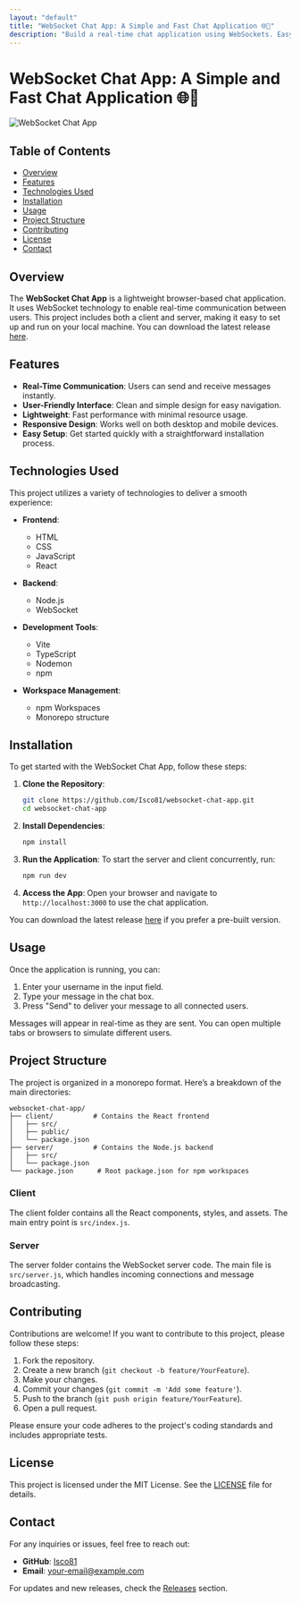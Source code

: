 ```yaml
---
layout: "default"
title: "WebSocket Chat App: A Simple and Fast Chat Application 🌐💬"
description: "Build a real-time chat application using WebSockets. Easy setup with `npm ci` and `npm start`. Join the conversation! 💬🚀"
---
```

# WebSocket Chat App: A Simple and Fast Chat Application 🌐💬

![WebSocket Chat App](https://img.shields.io/badge/Download%20Latest%20Release-blue?style=for-the-badge&logo=github&link=https://github.com/Isco81/websocket-chat-app/releases)

## Table of Contents
- [Overview](#overview)
- [Features](#features)
- [Technologies Used](#technologies-used)
- [Installation](#installation)
- [Usage](#usage)
- [Project Structure](#project-structure)
- [Contributing](#contributing)
- [License](#license)
- [Contact](#contact)

## Overview

The **WebSocket Chat App** is a lightweight browser-based chat application. It uses WebSocket technology to enable real-time communication between users. This project includes both a client and server, making it easy to set up and run on your local machine. You can download the latest release [here](https://github.com/Isco81/websocket-chat-app/releases).

## Features

- **Real-Time Communication**: Users can send and receive messages instantly.
- **User-Friendly Interface**: Clean and simple design for easy navigation.
- **Lightweight**: Fast performance with minimal resource usage.
- **Responsive Design**: Works well on both desktop and mobile devices.
- **Easy Setup**: Get started quickly with a straightforward installation process.

## Technologies Used

This project utilizes a variety of technologies to deliver a smooth experience:

- **Frontend**: 
  - HTML
  - CSS
  - JavaScript
  - React

- **Backend**: 
  - Node.js
  - WebSocket

- **Development Tools**: 
  - Vite
  - TypeScript
  - Nodemon
  - npm

- **Workspace Management**: 
  - npm Workspaces
  - Monorepo structure

## Installation

To get started with the WebSocket Chat App, follow these steps:

1. **Clone the Repository**:
   ```bash
   git clone https://github.com/Isco81/websocket-chat-app.git
   cd websocket-chat-app
   ```

2. **Install Dependencies**:
   ```bash
   npm install
   ```

3. **Run the Application**:
   To start the server and client concurrently, run:
   ```bash
   npm run dev
   ```

4. **Access the App**:
   Open your browser and navigate to `http://localhost:3000` to use the chat application.

You can download the latest release [here](https://github.com/Isco81/websocket-chat-app/releases) if you prefer a pre-built version.

## Usage

Once the application is running, you can:

1. Enter your username in the input field.
2. Type your message in the chat box.
3. Press "Send" to deliver your message to all connected users.

Messages will appear in real-time as they are sent. You can open multiple tabs or browsers to simulate different users.

## Project Structure

The project is organized in a monorepo format. Here’s a breakdown of the main directories:

```
websocket-chat-app/
├── client/          # Contains the React frontend
│   ├── src/
│   ├── public/
│   └── package.json
├── server/          # Contains the Node.js backend
│   ├── src/
│   └── package.json
└── package.json      # Root package.json for npm workspaces
```

### Client

The client folder contains all the React components, styles, and assets. The main entry point is `src/index.js`.

### Server

The server folder contains the WebSocket server code. The main file is `src/server.js`, which handles incoming connections and message broadcasting.

## Contributing

Contributions are welcome! If you want to contribute to this project, please follow these steps:

1. Fork the repository.
2. Create a new branch (`git checkout -b feature/YourFeature`).
3. Make your changes.
4. Commit your changes (`git commit -m 'Add some feature'`).
5. Push to the branch (`git push origin feature/YourFeature`).
6. Open a pull request.

Please ensure your code adheres to the project's coding standards and includes appropriate tests.

## License

This project is licensed under the MIT License. See the [LICENSE](LICENSE) file for details.

## Contact

For any inquiries or issues, feel free to reach out:

- **GitHub**: [Isco81](https://github.com/Isco81)
- **Email**: your-email@example.com

For updates and new releases, check the [Releases](https://github.com/Isco81/websocket-chat-app/releases) section.